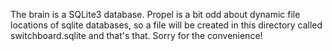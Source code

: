 The brain is a SQLite3 database. Propel is a bit odd about dynamic file
locations of sqlite databases, so a file will be created in this directory
called switchboard.sqlite and that's that. Sorry for the convenience!
